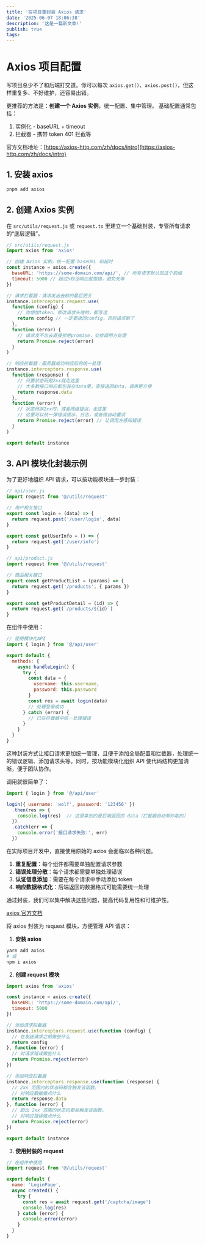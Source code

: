 ```yaml
---
title: '在项目重封装 Axios 请求'
date: '2025-06-07 18:06:38'
description: '这是一篇新文章!'
publish: true
tags: 
---
```


# Axios 项目配置

写项目总少不了和后端打交道。你可以每次 `axios.get()`、`axios.post()`，但这样重复多、不好维护，还容易出错。

更推荐的方法是：**创建一个 Axios 实例**，统一配置、集中管理。
基础配置通常包括：

1. 实例化 - baseURL + timeout
2. 拦截器 - 携带 token 401 拦截等

官方文档地址：[https://axios-http.com/zh/docs/intro](https://axios-http.com/zh/docs/intro)

## 1. 安装 axios

```bash
pnpm add axios
```

## 2. 创建 Axios 实例

在 `src/utils/request.js` 或 `request.ts` 里建立一个基础封装，专管所有请求的“底层逻辑”。

```js
// src/utils/request.js
import axios from 'axios'

// 创建 Axios 实例，统一配置 baseURL 和超时
const instance = axios.create({
  baseURL: 'https://some-domain.com/api/', // 所有请求默认加这个前缀
  timeout: 5000 // 超过5秒没响应就抛错，避免死等
})

// 请求拦截器：请求发出去前的最后把关
instance.interceptors.request.use(
  function (config) {
    // 你想加token、修改请求头啥的，都写这
    return config // 一定要返回config，否则请求断了
  },
  function (error) {
    // 请求发不出去直接拒绝promise，交给调用方处理
    return Promise.reject(error)
  }
)

// 响应拦截器：服务器成功响应后的统一处理
instance.interceptors.response.use(
  function (response) {
    // 只要状态码是2xx就走这里
    // 大多数接口响应都包装在data里，直接返回data，调用更方便
    return response.data
  },
  function (error) {
    // 状态码非2xx时，或者网络错误，走这里
    // 这里可以统一弹错误提示、日志，或者做自动重试
    return Promise.reject(error) // 让调用方感知错误
  }
)

export default instance

```

## 3. API 模块化封装示例

为了更好地组织 API 请求，可以按功能模块进一步封装：

```javascript
// api/user.js
import request from '@/utils/request'

// 用户相关接口
export const login = (data) => {
  return request.post('/user/login', data)
}

export const getUserInfo = () => {
  return request.get('/user/info')
}

// api/product.js
import request from '@/utils/request'

// 商品相关接口
export const getProductList = (params) => {
  return request.get('/products', { params })
}

export const getProductDetail = (id) => {
  return request.get(`/products/${id}`)
}
```

在组件中使用：

```javascript
// 使用模块化API
import { login } from '@/api/user'

export default {
  methods: {
    async handleLogin() {
      try {
        const data = {
          username: this.username,
          password: this.password
        }
        const res = await login(data)
        // 处理登录成功
      } catch (error) {
        // 已在拦截器中统一处理错误
      }
    }
  }
}
```

这种封装方式让接口请求更加统一管理，且便于添加全局配置和拦截器，处理统一的错误逻辑、添加请求头等。同时，按功能模块化组织 API 使代码结构更加清晰，便于团队协作。

调用就很简单了：

```js
import { login } from '@/api/user'

login({ username: 'wolf', password: '123456' })
  .then(res => {
    console.log(res)  // 这里拿到的是后端返回的 data（拦截器自动帮你取的）
  })
  .catch(err => {
    console.error('接口请求失败:', err)
  })

```

在实际项目开发中，直接使用原始的 axios 会面临以各种问题。

1. **重复配置**：每个组件都需要单独配置请求参数
2. **错误处理分散**：每个请求都需要单独处理错误
3. **认证信息添加**：需要在每个请求中手动添加 token
4. **响应数据格式化**：后端返回的数据格式可能需要统一处理

通过封装，我们可以集中解决这些问题，提高代码复用性和可维护性。

[axios 官方文档](https://www.axios-http.cn/docs/instance)

将 axios 封装为 request 模块，方便管理 API 请求：

1. **安装 axios**

```bash
yarn add axios
# 或
npm i axios
```

2. **创建 request 模块**

```javascript
import axios from 'axios'

const instance = axios.create({
  baseURL: 'https://some-domain.com/api/',
  timeout: 5000
})

// 添加请求拦截器
instance.interceptors.request.use(function (config) {
  // 在发送请求之前做些什么
  return config
}, function (error) {
  // 对请求错误做些什么
  return Promise.reject(error)
})

// 添加响应拦截器
instance.interceptors.response.use(function (response) {
  // 2xx 范围内的状态码都会触发该函数。
  // 对响应数据做点什么
  return response.data
}, function (error) {
  // 超出 2xx 范围的状态码都会触发该函数。
  // 对响应错误做点什么
  return Promise.reject(error)
})

export default instance

```

3. **使用封装的 request**

```javascript
// 在组件中使用
import request from '@/utils/request'

export default {
  name: 'LoginPage',
  async created() {
    try {
      const res = await request.get('/captcha/image')
      console.log(res)
    } catch (error) {
      console.error(error)
    }
  }
}
```

